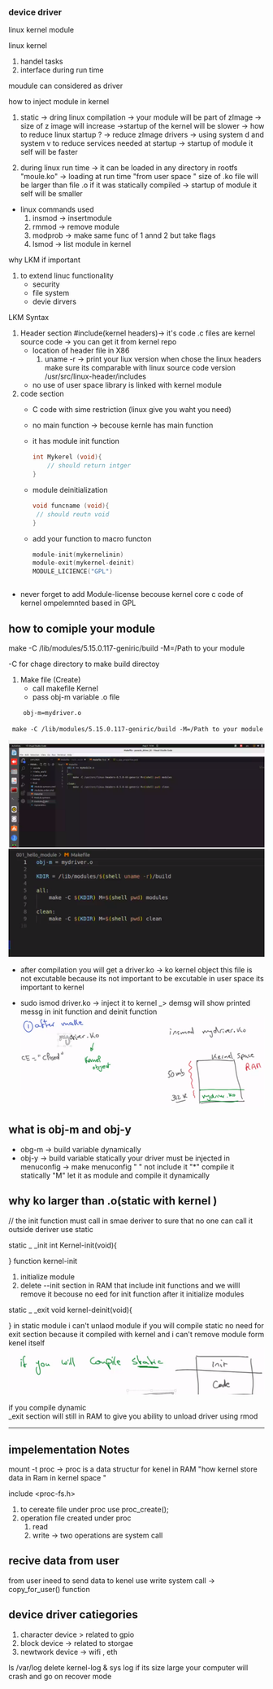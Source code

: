 ### device driver 

linux kernel module 

linux kernel
1. handel tasks 
2. interface during run time 

moudule can considered as driver 

how to inject module in kernel 
1. static ->
     dring linux compilation -> your module will be part of zImage -> 
     size of z image will increase ->startup of the kernel will be slower -> how to reduce linux startup ? -> reduce zImage drivers -> using system d and system v to reduce services needed at startup  -> startup of module it self will be faster 

2. during linux run time -> it can be loaded in any directory in rootfs "moule.ko" -> loading at run time "from user space "
size of .ko file will be larger than file .o if it was statically compiled -> startup of module it self will be smaller 
- linux commands used 
    1. insmod -> insertmodule 
    2. rmmod -> remove module 
    3. modprob -> make same func of 1 annd 2 but take flags 
    4. lsmod -> list module in kernel 

why LKM if important 
1. to extend linuc functionality 
    - security 
    - file system 
    - devie dirvers 

LKM Syntax 
1. Header section 
    #include(kernel headers)-> it's code .c files are kernel source code -> you can get it from kernel repo 
    - location of header file in X86 
        1. uname -r -> print your liux version 
            when chose the linux headers make sure its comparable with linux source code version 
    /usr/src/linux-header/includes 
    * no use of user space library is linked with kernel module 
2. code section 
    - C code with sime restriction (linux give you waht you need)

    - no main function -> becouse kernle has main function 
    - it has module init function 
        ```C 
        int Mykerel (void){
            // should return intger 
        }
        ``` 
    - module deinitialization 
        ```c 
        void funcname (void){
         // should reutn void    
        }
    - add your function to macro functon 
        ```c 
        module-init(mykernelinin)
        module-exit(mykernel-deinit)
        MODULE_LICIENCE("GPL")
     ``` 
- never forget to add Module-license 
    becouse kernel core c code of kernel ompelemnted based in GPL 
## how to comiple your module 
make -C /lib/modules/5.15.0.117-geniric/build -M=/Path to your module 

-C for chage directory to make build  directoy 

1. Make file (Create)
    - call makefile Kernel 
    - pass obj-m variable .o file 
```make
    obj-m=mydriver.o

 make -C /lib/modules/5.15.0.117-geniric/build -M=/Path to your module 
``` 
![alt text](image-3.png)
![alt text](image-1.png)

- after compilation you will get a driver.ko -> ko kernel object this file is not excutable because its not important to be excutable in user space its important to kernel 

- sudo ismod driver.ko -> inject it to kernel _> demsg will show printed messg in init function and deinit function 
![alt text](image.png)

## what is obj-m and obj-y 
- obg-m -> build variable dynamically 
- obj-y -> build variable statically 
    your driver must be injected in menuconfig 
    -> make menuconfig 
    " " not include it 
    "*" compile it statically 
    "M" let it as module and compile it dynamically 

## why ko larger than .o(static with kernel )
// the init function must call in smae deriver to sure that no one can call it outside deriver use static 

static _ _init int Kernel-init(void){

}
function kernel-init 
1. initialize module 
2. delete --init section in RAM that include init functions and we willl remove it becouse no eed for init function after it initialize modules 

static _ _exit void kernel-deinit(void){

}
in static module i can't unlaod module 
if you will compile static no need for exit section because it compiled with kernel and i can't remove module form kenel itself 
![alt text](image-2.png)

if you compile dynamic    
 _exit section will still in RAM to give you ability to unload driver using rmod  

 -----------------------------------------------
 impelementation Notes 
 -----------------------------------------------
 mount -t proc -> proc is a data structur for kenel in RAM "how kernel store data in Ram in kernel space "

include <proc-fs.h> 

1. to cereate file under proc use proc_create(); 
2. operation file created under proc 
    1. read 
    2. write 
    -> two operations are system call 


## recive data from user 
from user ineed to send data to kenel 
use write system call -> copy_for_user() function 


## device driver catiegories 
1. character device > related to gpio 
2. block device -> related to storgae 
3. newtwork device -> wifi , eth 

ls /var/log 
delete kernel-log & sys log if its size large your computer will crash and go on recover mode 
